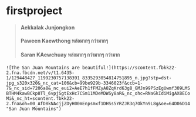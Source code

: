 # firstproject


> ####  Aekkalak Junjongkon
> ####  Paween Kaewthong หล่อมากๆ กว่ามากๆ
> ####  Saran KAewchuay **หล่อมากๆ กว่ามากๆ กว่ามาก**
``
![The San Juan Mountains are beautiful!](https://scontent.fbkk22-2.fna.fbcdn.net/v/t1.6435-1/129448427_1199230757138391_8335293054814751895_n.jpg?stp=dst-jpg_s320x320&_nc_cat=106&cb=99be929b-3346023f&ccb=1-7&_nc_sid=7206a8&_nc_eui2=AeE7h1fFMZyA8ZqKrd63g8_GMJn99PSzEgUwmf309LMSBTHM4kawBCkp8Tl_6vpjSgtExHc7CSm11MDeMDWSy8aR&_nc_ohc=RNaGkIdiMigAX8ECoMi&_nc_ht=scontent.fbkk22-2.fna&oh=00_AfD8kNAcjjZDyH00mEnpsmxf1DHSs5YRZJR3q7OkYn9L8g&oe=64D06D14 "San Juan Mountains") ``